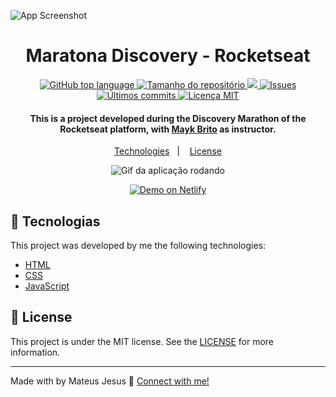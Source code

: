 ![App Screenshot](https://res.cloudinary.com/dx3vxwusq/image/upload/v1611011679/dev-finances1_v8qi7q.png)

<h1 align="center">Maratona Discovery - Rocketseat</h1>

<p align="center">
  <a href="#language">
    <img alt="GitHub top language" src="https://img.shields.io/github/languages/top/MateusJSouza/MaratonaDiscovery">
  </a>
  
  <a href="#repository-size">
    <img src="https://img.shields.io/github/repo-size/MateusJSouza/MaratonaDiscovery" alt="Tamanho do repositório">
  </a>
  
  <a href="https://www.codacy.com/gh/MateusJSouza/MaratonaDiscovery/dashboard?utm_source=github.com&amp;utm_medium=referral&amp;utm_content=MateusJSouza/MaratonaDiscovery&amp;utm_campaign=Badge_Grade">
    <img src="https://app.codacy.com/project/badge/Grade/8cb0e95114304674b91b36138f2f66d5"/>
  </a>
  
  <a href="https://github.com/MateusJSouza/MaratonaDiscovery/issues">
    <img src="https://img.shields.io/bitbucket/issues-raw/MateusJSouza/MaratonaDiscovery" alt="Issues">
  </a>
  
  <a href="https://github.com/MateusJSouza/MaratonaDiscovery/graphs/commit-activity">
    <img src="https://img.shields.io/github/last-commit/MateusJSouza/MaratonaDiscovery" alt="Últimos commits">
  </a>
  
  <a href="https://github.com/MateusJSouza/MaratonaDiscovery/blob/main/LICENSE">
    <img src="https://img.shields.io/github/license/MateusJSouza/MaratonaDiscovery" alt="Licença MIT">
  </a>
</p>

<h4 align="center">
  This is a project developed during the Discovery Marathon of the Rocketseat platform, with <a href="https://www.linkedin.com/in/maykbrito/">Mayk Brito</a> as instructor.
</h4>

<p align="center">
  <a href="#rocket-technologies">Technologies</a>&nbsp;&nbsp;&nbsp;|&nbsp;&nbsp;&nbsp;
  <a href="#memo-license">License</a>
</p>

<p align="center">
  <img src="https://res.cloudinary.com/dx3vxwusq/image/upload/v1611075973/devfinances_kfoxwh.gif" alt="Gif da aplicação rodando">
</p>

<p align="center">
  <a href="https://maratona-discovery.netlify.app/" target="_blank">
    <img alt="Demo on Netlify" src="https://res.cloudinary.com/dx3vxwusq/image/upload/v1611013043/netflify_nahquj.png">
  </a>
</p>

</p>

## 🚀 Tecnologias 
This project was developed by me the following technologies:

- [HTML](https://www.w3schools.com/html/)
- [CSS](https://www.w3schools.com/css/)
- [JavaScript](https://www.w3schools.com/js/DEFAULT.asp)

## 📝 License

This project is under the MIT license. See the [LICENSE](https://github.com/MateusJSouza/MaratonaDiscovery/blob/main/LICENSE) for more information.

---

Made with by Mateus Jesus 💙 [Connect with me!](https://www.linkedin.com/in/mateus-jesus)
